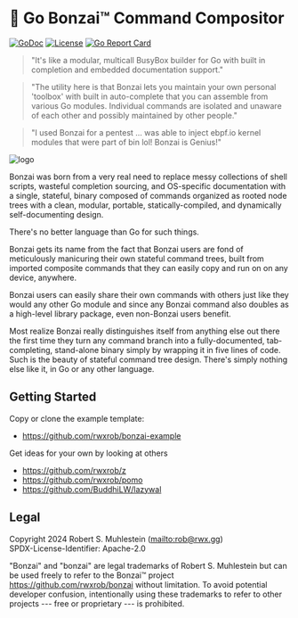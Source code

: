 # 🌳 Go Bonzai™ Command Compositor

[![GoDoc](https://godoc.org/github.com/rwxrob/bonzai?status.svg)](https://godoc.org/github.com/rwxrob/bonzai)
[![License](https://img.shields.io/badge/license-Apache2-brightgreen.svg)](LICENSE)
[![Go Report
Card](https://goreportcard.com/badge/github.com/rwxrob/bonzai)](https://goreportcard.com/report/github.com/rwxrob/bonzai)

> "It's like a modular, multicall BusyBox builder for Go with built in completion and embedded documentation support."

> "The utility here is that Bonzai lets you maintain your own personal 'toolbox' with built in auto-complete that you can assemble from  various Go modules. Individual commands are isolated and unaware of  each other and possibly maintained by other people."

> "I used Bonzai for a pentest ... was able to inject ebpf.io kernel modules that were part of bin lol! Bonzai is Genius!"

![logo](logo.png)

Bonzai was born from a very real need to replace messy collections of shell scripts, wasteful completion sourcing, and OS-specific documentation with a single, stateful, binary composed of commands organized as rooted node trees with a clean, modular, portable, statically-compiled, and dynamically self-documenting design.

There's no better language than Go for such things.

Bonzai gets its name from the fact that Bonzai users are fond of meticulously manicuring their own stateful command trees, built from imported composite commands that they can easily copy and run on on any device, anywhere.

Bonzai users can easily share their own commands with others just like they would any other Go module and since any Bonzai command also doubles as a high-level library package, even non-Bonzai users benefit.

Most realize Bonzai really distinguishes itself from anything else out there the first time they turn any command branch into a fully-documented, tab-completing, stand-alone binary simply by wrapping it in five lines of code. Such is the beauty of stateful command tree design. There's simply nothing else like it, in Go or any other language.

## Getting Started

Copy or clone the example template:

* https://github.com/rwxrob/bonzai-example

Get ideas for your own by looking at others

* https://github.com/rwxrob/z
* https://github.com/rwxrob/pomo
* https://github.com/BuddhiLW/lazywal

## Legal

Copyright 2024 Robert S. Muhlestein (<mailto:rob@rwx.gg>)  
SPDX-License-Identifier: Apache-2.0

"Bonzai" and "bonzai" are legal trademarks of Robert S. Muhlestein but
can be used freely to refer to the Bonzai™ project
<https://github.com/rwxrob/bonzai> without limitation. To avoid
potential developer confusion, intentionally using these trademarks to
refer to other projects --- free or proprietary --- is prohibited.
